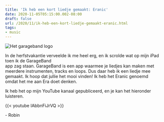 ```yaml
---
title: 'Ik heb een kort liedje gemaakt: Eranic'
date: 2020-11-05T05:15:00.002-08:00
draft: false
url: /2020/11/ik-heb-een-kort-liedje-gemaakt-eranic.html
tags: 
- music
---
```


![Het garageband logo](https://1.bp.blogspot.com/-WmRUN4nPL30/X6P7a8XLYAI/AAAAAAAAJKQ/qfqSFtQ7aQ0e5sjy6eL8lvLYhDc9oy6wQCLcBGAsYHQ/w172-h172/iOS10-960x960_GarageBand-Icon_US-EN.png)

In de herfstvakantie verveelde ik me heel erg, en ik scrolde wat op mijn iPad toen ik de GarageBand  
app zag staan. GarageBand is een app waarmee je liedjes kan maken met meerdere instrumenten, tracks en loops. Dus daar heb ik een liedje mee gemaakt. Ik hoop dat jullie het mooi vinden! Ik heb het Eranic genoemd omdat het me aan Era doet denken.

Ik heb het op mijn YouTube kanaal gepubliceerd, en je kan het hieronder luisteren.

{{< youtube IAbbnFiJrVQ >}}

\- Robin
